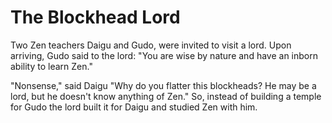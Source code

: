 # The Blockhead Lord

Two Zen teachers Daigu and Gudo, were invited to visit a lord. Upon arriving, Gudo said to the lord: "You are wise by nature and have an inborn ability to learn Zen."

"Nonsense," said Daigu "Why do you flatter this blockheads? He may be a lord, but he doesn't know anything of Zen." So, instead of building a temple for Gudo the lord built it for Daigu and studied Zen with him.

